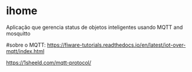 # ihome
Aplicação que gerencia status de objetos inteligentes usando MQTT and mosquitto

#sobre o MQTT:
https://fiware-tutorials.readthedocs.io/en/latest/iot-over-mqtt/index.html

https://1sheeld.com/mqtt-protocol/


